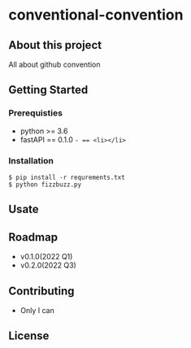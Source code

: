 # conventional-convention

## About this project
All about github convention
## Getting Started

### Prerequisties

- python >= 3.6
- fastAPI == 0.1.0
`- == <li></li>`
### Installation

```shell
$ pip install -r requrements.txt
$ python fizzbuzz.py

```

## Usate

## Roadmap

- v0.1.0(2022 Q1)
- v0.2.0(2022 Q3)

## Contributing
- Only I can
## License



